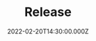 ---
title: "Release"
image: /images/sermon-release.png
date: 2022-02-20T14:30:00.000Z
video:
  type: vimeo
  id: 25948539
speaker:
    name: "Kelvin Nygren"
    permalink: "kelvin-nygren"
series: "overwhelmed"
---